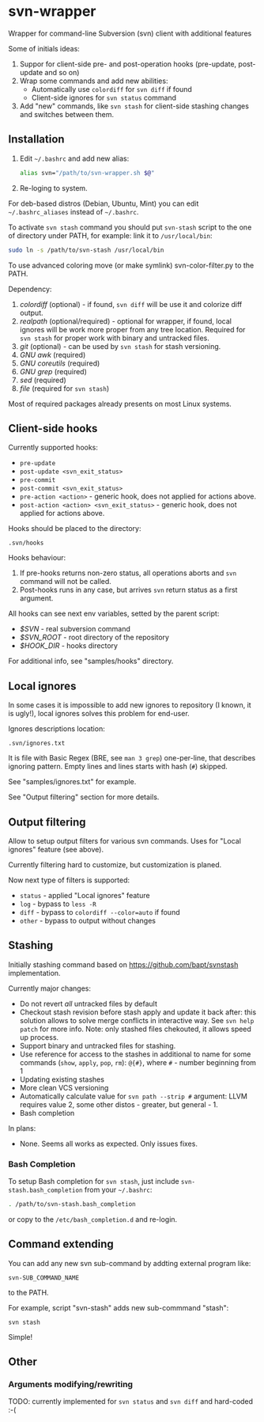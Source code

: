 # svn-wrapper
Wrapper for command-line Subversion (svn) client with additional features

Some of initials ideas:

1. Suppor for client-side pre- and post-operation hooks (pre-update, post-update and so on)
2. Wrap some commands and add new abilities: 
   * Automatically use `colordiff` for `svn diff` if found
   * Client-side ignores for `svn status` command
3. Add "new" commands, like `svn stash` for client-side stashing changes and switches between them.

## Installation

1. Edit `~/.bashrc` and add new alias:

   ```sh
   alias svn="/path/to/svn-wrapper.sh $@"
   ```

2. Re-loging to system.

For deb-based distros (Debian, Ubuntu, Mint) you can edit `~/.bashrc_aliases` instead of
`~/.bashrc`.

To activate `svn stash` command you should put `svn-stash` script to the one of directory under
PATH, for example: link it to `/usr/local/bin`:

```sh
sudo ln -s /path/to/svn-stash /usr/local/bin
```

To use advanced coloring move (or make symlink) svn-color-filter.py to the PATH.

Dependency:

1. *colordiff* (optional) - if found, `svn diff` will be use it and colorize diff output.
2. *realpath* (optional/required) - optional for wrapper, if found, local ignores will be work more proper from any tree location. Required for `svn stash` for proper work with binary and untracked files.
3. *git* (optional) - can be used by `svn stash` for stash versioning.
4. *GNU awk* (required)
5. *GNU coreutils* (required)
6. *GNU grep* (required)
7. *sed* (required)
8. *file* (required for `svn stash`)

Most of required packages already presents on most Linux systems.

## Client-side hooks

Currently supported hooks:

* `pre-update`
* `post-update <svn_exit_status>`
* `pre-commit`
* `post-commit <svn_exit_status>`
* `pre-action <action>` - generic hook, does not applied for actions above.
* `post-action <action> <svn_exit_status>` - generic hook, does not applied for actions above.

Hooks should be placed to the directory:
```
.svn/hooks
```

Hooks behaviour:

1. If pre-hooks returns non-zero status, all operations aborts and `svn` command will not be called.
2. Post-hooks runs in any case, but arrives `svn` return status as a first argument.

All hooks can see next env variables, setted by the parent script:

* *$SVN* - real subversion command
* *$SVN_ROOT* - root directory of the repository
* *$HOOK_DIR* - hooks directory

For additional info, see "samples/hooks" directory.

## Local ignores

In some cases it is impossible to add new ignores to repository (I known, it is ugly!), local
ignores solves this problem for end-user.

Ignores descriptions location:
```
.svn/ignores.txt
```

It is file with Basic Regex (BRE, see `man 3 grep`) one-per-line, that describes ignoring pattern. Empty lines
and lines starts with hash (`#`) skipped.

See "samples/ignores.txt" for example.

See "Output filtering" section for more details.


## Output filtering

Allow to setup output filters for various svn commands. Uses for "Local ignores" feature
(see above).

Currently filtering hard to customize, but customization is planed.

Now next type of filters is supported:

* `status` - applied "Local ignores" feature
* `log` - bypass to `less -R`
* `diff` - bypass to `colordiff --color=auto` if found
* `other` - bypass to output without changes


## Stashing

Initially stashing command based on https://github.com/bapt/svnstash implementation.

Currently major changes:

- Do not revert *all* untracked files by default
- Checkout stash revision before stash apply and update it back after: this solution allows to solve merge conflicts in interactive way. See `svn help patch` for more info. Note: only stashed files chekouted, it allows speed up process.
- Support binary and untracked files for stashing.
- Use reference for access to the stashes in additional to name for some commands (`show`, `apply`, `pop`, `rm`): `@{#}`, where `#` - number beginning from 1
- Updating existing stashes
- More clean VCS versioning
- Automatically calculate value for `svn path --strip #` argument: LLVM requires value 2, some other distos - greater, but general - 1.
- Bash completion

In plans:

* None. Seems all works as expected. Only issues fixes.

### Bash Completion

To setup Bash completion for `svn stash`, just include `svn-stash.bash_completion` from your `~/.bashrc`:

```sh
. /path/to/svn-stash.bash_completion
```

or copy to the `/etc/bash_completion.d` and re-login.

## Command extending

You can add any new svn sub-command by addting external program like:

```
svn-SUB_COMMAND_NAME
```

to the PATH.

For example, script "svn-stash" adds new sub-commmand "stash":

```
svn stash
```

Simple!

## Other

### Arguments modifying/rewriting

TODO: currently implemented for `svn status` and `svn diff` and hard-coded :-(

